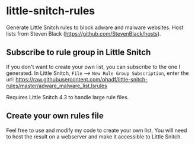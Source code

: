 # little-snitch-rules
Generate Little Snitch rules to block adware and malware websites. Host lists from Steven Black (https://github.com/StevenBlack/hosts).

## Subscribe to rule group in Little Snitch
If you don't want to create your own list, you can subscribe to the one I generated.
In Little Snitch, `File` --> `New Rule Group Subscription`, enter the url:
https://raw.githubusercontent.com/ohadf/little-snitch-rules/master/adware_malware_list.lsrules

Requires Little Snitch 4.3 to handle large rule files.

## Create your own rules file
Feel free to use and modify my code to create your own list. You will need to host the result on a webserver and make it accessible to Little Snitch.

